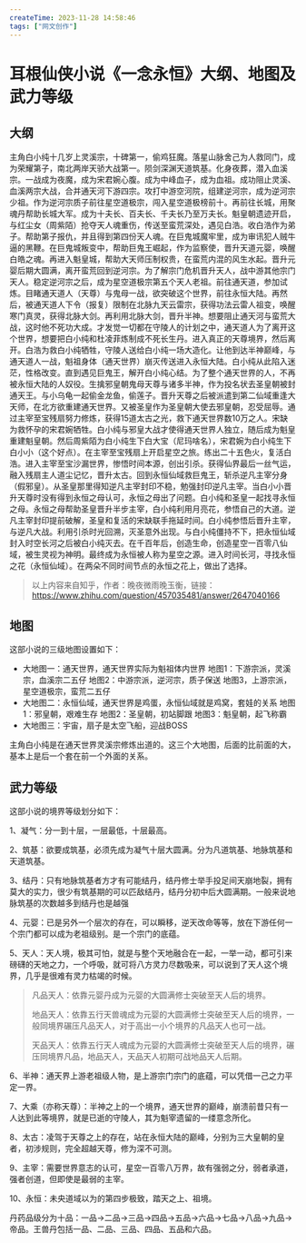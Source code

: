 ```yaml
---
createTime: 2023-11-28 14:58:46
tags: ["网文创作"]
---
```

# 耳根仙侠小说《一念永恒》大纲、地图及武力等级

## 大纲

主角白小纯十几岁上灵溪宗，十碑第一，偷鸡狂魔。落星山脉舍己为人救同门，成为荣耀第子，南北两岸天骄大战第一。陨剑深渊天道筑基。化身夜葬，潜入血溪宗。一战成为夜魔，成为宋君婉心腹。成为中峰血子，成为血祖。成功阻止灵溪、血溪两宗大战，合并通天河下游四宗。攻打中游空河院，组建逆河宗，成为逆河宗少祖。作为逆河宗质子前往星空道极宗，闯入星空道极榜前十。再前往长城，用聚魂丹帮助长城大军。成为十夫长、百夫长、千夫长乃至万夫长。魁皇朝遗迹开启，与红尘女（周紫陌）抢夺天人魂重伤，传送至蛮荒深处，遇见白浩。收白浩作为弟子。帮助第子报仇，并且得到第四份天人魂。在巨鬼城魔牢里，成为审讯犯人贼牛逼的黑鞭。在巨鬼城叛变中，帮助巨鬼王崛起，作为监察使，晋升天道元婴，唤醒白皓之魂。再进入魁皇城，帮助大天师压制权贵，在蛮荒内混的风生水起。晋升元婴后期大圆满，离开蛮荒回到逆河宗。为了解宗门危机晋升天人，战中游其他宗门天人。稳定逆河宗之后，成为星空道极宗第五个天人老祖。前往通天道，参加试炼。目睹通天道人（天尊）与鬼母一战，欲突破这个世界，前往永恒大陆。再然后，被通天道人下令（报复）限制在北脉九天云雷宗，获得功法云雷人祖变，唤醒寒门真灵，获得北脉大剑。再利用北脉大剑，晋升半神。想要阻止通天河与蛮荒大战，这时他不死功大成。才发觉一切都在守陵人的计划之中，通天道人为了离开这个世界，想要把白小纯和杜凌菲炼制成不死长生丹。进入真正的天尊境界，然后离开。白浩为救白小纯牺牲，守陵人送给白小纯一场大造化。让他到达半神巅峰，与通天道人一战，魁祖身体（通天世界）崩灭传送进入永恒大陆。白小纯从此陷入迷茫，性格改变。直到遇见巨鬼王，解开白小纯心结。为了整个通天世界的人，不再被永恒大陆的人奴役。生擒邪皇朝鬼母天尊与诸多半神，作为投名状去圣皇朝被封通天王。与小乌龟一起偷金龙鱼，偷莲子。晋升天尊之后被派遣到第二仙域重逢大天师，在北方欲重建通天世界。又被圣皇作为圣皇朝大使去邪皇朝，忍受屈辱。通过主宰至宝残扇努力修炼，获得15道太古之光，救下通天世界数10万之人。宋缺为救怀孕的宋君婉牺牲。白小纯与邪皇大战才使得通天世界人独立，随后成为魁皇重建魁皇朝。然后周紫陌为白小纯生下白大宝（尼玛啥名），宋君婉为白小纯生下白小小（这个好点）。在主宰至宝残扇上开启星空之旅。练出二十五色火，复活白浩。进入主宰至宝沙漏世界，惨悟时间本源，创出引杀。获得仙界最后一丝气运，融入残扇主人道尘记忆，晋升太古。回到永恒仙域救巨鬼王，斩杀逆凡主宰分身（假邪皇）。从圣皇那里得知逆凡主宰封印不稳，勉强封印逆凡主宰。当白小小晋升天尊时没有得到永恒之母认可，永恒之母出了问题。白小纯和圣皇一起找寻永恒之母。永恒之母帮助圣皇晋升半步主宰，白小纯利用月亮花，参悟自己的大道。逆凡主宰封印提前破解，圣皇和复活的宋缺联手拖延时间。白小纯参悟后晋升主宰，与逆凡大战。利用引杀时光回溯，灭圣意外出现。与白小纯僵持不下，把永恒仙域封入时空长河之后被白小纯灭去。在千百年后，创造生命，创造星空一百零八仙域，被生灵视为神明。最终成为永恒被人称为星空之源。进入时间长河，寻找永恒之花（永恒仙域）。在两朵不同时间节点的永恒之花上，做出了选择。

> 以上内容来自知乎，作者：晚夜微雨晚玉衡，链接：https://www.zhihu.com/question/457035481/answer/2647040166

## 地图

这部小说的三级地图设置如下：

- 大地图一：通天世界，通天世界实际为魁祖体内世界
  地图1：下游宗派，灵溪宗，血溪宗二五仔
  地图2：中游宗派，逆河宗，质子保送
  地图3，上游宗派，星空道极宗，蛮荒二五仔
- 大地图二：永恒仙域，通天世界是鸡蛋，永恒仙域就是鸡窝，套娃的关系
  地图1：邪皇朝，艰难生存
  地图2：圣皇朝，初站脚跟
  地图3：魁皇朝，起飞称霸
- 大地图三：宇宙，扇子是太空飞船，迎战BOSS

主角白小纯是在通天世界灵溪宗修炼出道的。这三个大地图，后面的比前面的大，基本上是后一个套在前一个外面的关系。

## 武力等级

这部小说的境界等级划分如下：

1、凝气：分一到十层，一层最低，十层最高。

2、筑基：欲要成筑基，必须先成为凝气十层大圆满。分为凡道筑基、地脉筑基和天道筑基。

3、结丹：只有地脉筑基者方才有可能结丹，结丹修士举手投足间天崩地裂，拥有莫大的实力，很少有筑基期的可以匹敌结丹，结丹分初中后大圆满期。一般来说地脉筑基的次数越多到结丹也是越强

4、元婴：已是另外一个层次的存在，可以瞬移，逆天改命等等，放在下游任何一个宗门都可以成为老祖级别。是一个宗门的底蕴。

5、天人：天人境，极其可怕，就是与整个天地融合在一起，一举一动，都可引来磅礴的天地之力，一个呼吸，就可将八方灵力尽数吸来，可以说到了天人这个境界，几乎是很难有灵力枯竭的时候。

> 凡品天人：依靠元婴丹成为元婴的大圆满修士突破至天人后的境界。
>
> 地品天人：依靠五行天兽魂成为元婴的大圆满修士突破至天人后的境界，一般同境界碾压凡品天人，对于高出一小个境界的凡品天人也可一战。
>
> 天品天人：依靠五行天人魂成为元婴的大圆满修士突破至天人后的境界，碾压同境界凡品，地品天人，天品天人初期可战地品天人后期。

6、半神：通天界上游老祖级人物，是上游宗门宗门的底蕴，可以凭借一己之力平定一界。

7、大乘（亦称天尊）：半神之上的一个境界，通天世界的巅峰，崩溃前昔只有一人达到此等境界，就是已逝的守陵人，其为魁宰遗留的一缕意念所化。

8、太古：凌驾于天尊之上的存在，站在永恒大陆的巅峰，分别为三大皇朝的皇者，初涉规则，完全超越天尊，修为深不可测。

9、主宰：需要世界意志的认可，星空一百零八万界，故有强弱之分，弱者承道，强者创道，但即使是最弱的主宰。

10、永恒：未央道域以为的第四步极致，踏天之上、祖境。

丹药品级分为十品：一品→二品→三品→四品→五品→六品→七品→八品→九品→帝品。王兽丹包括一品、二品、三品、四品、五品和六品。
